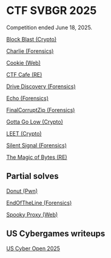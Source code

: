 # CTF SVBGR 2025

Competition ended June 18, 2025. 

[Block Blast (Crypto)](block_blast/ecb_solution.md)

[Charlie (Forensics)](charlie/charlie_solution.md)

[Cookie (Web)](cookie_web/cookie_edit_it.md)

[CTF Cafe (RE)](ctf_cafe/secret_sauce.md)

[Drive Discovery (Forensics)](drive_discovery/usb_solution.md)

[Echo (Forensics)](echo/echo_solution.md)

[FinalCorruptZip (Forensics)](final_corrupt/final_corrupt_solution.md)

[Gotta Go Low (Crypto)](go_low/rsa_solution.md)

[LEET (Crypto)](LEET/L33T_solution.md)

[Silent Signal (Forensics)](silent_signal/timing_solution.md)

[The Magic of Bytes (RE)](magic_bytes/re_c_python.md)


## Partial solves

[Donut (Pwn)]()

[EndOfTheLine (Forensics)](EndOfTheLine/morse_code.md)

[Spooky Proxy (Web)]()


## US Cybergames writeups

[US Cyber Open 2025](https://github.com/jselliott/USCyberOpen2025)

